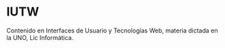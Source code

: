 # IUTW
Contenido en Interfaces de Usuario y Tecnologías Web, materia dictada en la UNO, Lic Informática.

